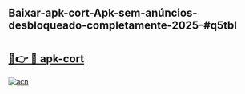 ## Baixar-apk-cort-Apk-sem-anúncios-desbloqueado-completamente-2025-#q5tbl

# <h2><a href="https://ainizakaria.my?title=apk-cort&ref=22M">🔗👉 🔴 apk-cort</a></h2>

[![acn](https://github.com/user-attachments/assets/0f9c940e-d8b0-45ae-aac7-cd30a18b3e1c)](https://ainizakaria.my?title=apk-cort&ref=22M)

